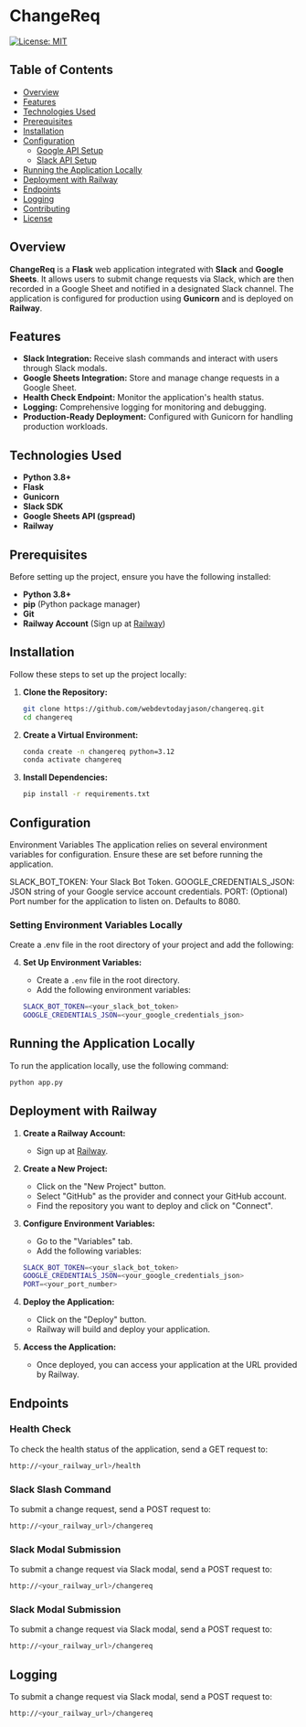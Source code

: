 # ChangeReq

[![License: MIT](https://img.shields.io/badge/License-MIT-yellow.svg)](LICENSE)

## Table of Contents

- [Overview](#overview)
- [Features](#features)
- [Technologies Used](#technologies-used)
- [Prerequisites](#prerequisites)
- [Installation](#installation)
- [Configuration](#configuration)
  - [Google API Setup](https://webdevtodayjason.github.io/changereq/google_api_setup.html)
  - [Slack API Setup](https://webdevtodayjason.github.io/changereq/slack_api_setup.html)
- [Running the Application Locally](#running-the-application-locally)
- [Deployment with Railway](#deployment-with-railway)
- [Endpoints](#endpoints)
- [Logging](#logging)
- [Contributing](#contributing)
- [License](#license)

## Overview

**ChangeReq** is a **Flask** web application integrated with **Slack** and **Google Sheets**. It allows users to submit change requests via Slack, which are then recorded in a Google Sheet and notified in a designated Slack channel. The application is configured for production using **Gunicorn** and is deployed on **Railway**.

## Features

- **Slack Integration:** Receive slash commands and interact with users through Slack modals.
- **Google Sheets Integration:** Store and manage change requests in a Google Sheet.
- **Health Check Endpoint:** Monitor the application's health status.
- **Logging:** Comprehensive logging for monitoring and debugging.
- **Production-Ready Deployment:** Configured with Gunicorn for handling production workloads.

## Technologies Used

- **Python 3.8+**
- **Flask**
- **Gunicorn**
- **Slack SDK**
- **Google Sheets API (gspread)**
- **Railway**

## Prerequisites

Before setting up the project, ensure you have the following installed:

- **Python 3.8+**
- **pip** (Python package manager)
- **Git**
- **Railway Account** (Sign up at [Railway](https://railway.app/))

## Installation

Follow these steps to set up the project locally:

1. **Clone the Repository:**

   ```bash
   git clone https://github.com/webdevtodayjason/changereq.git
   cd changereq
   ```

2. **Create a Virtual Environment:**

   ```bash
   conda create -n changereq python=3.12
   conda activate changereq
   ```

3. **Install Dependencies:**

   ```bash
   pip install -r requirements.txt
   ```
## Configuration
Environment Variables
The application relies on several environment variables for configuration. Ensure these are set before running the application.

SLACK_BOT_TOKEN: Your Slack Bot Token.
GOOGLE_CREDENTIALS_JSON: JSON string of your Google service account credentials.
PORT: (Optional) Port number for the application to listen on. Defaults to 8080.

### Setting Environment Variables Locally
Create a .env file in the root directory of your project and add the following:

4. **Set Up Environment Variables:**

   - Create a `.env` file in the root directory.
   - Add the following environment variables:

   ```bash
   SLACK_BOT_TOKEN=<your_slack_bot_token>
   GOOGLE_CREDENTIALS_JSON=<your_google_credentials_json>
   ```

## Running the Application Locally
To run the application locally, use the following command:

```bash
python app.py
```

## Deployment with Railway

1. **Create a Railway Account:**

   - Sign up at [Railway](https://railway.app/).

2. **Create a New Project:**

   - Click on the "New Project" button.
   - Select "GitHub" as the provider and connect your GitHub account.
   - Find the repository you want to deploy and click on "Connect".

3. **Configure Environment Variables:**

   - Go to the "Variables" tab.
   - Add the following variables:

   ```bash
   SLACK_BOT_TOKEN=<your_slack_bot_token>
   GOOGLE_CREDENTIALS_JSON=<your_google_credentials_json>
   PORT=<your_port_number>
   ```

4. **Deploy the Application:**

   - Click on the "Deploy" button.
   - Railway will build and deploy your application.

5. **Access the Application:**

   - Once deployed, you can access your application at the URL provided by Railway.

## Endpoints

### Health Check

To check the health status of the application, send a GET request to:

```bash
http://<your_railway_url>/health
```

### Slack Slash Command

To submit a change request, send a POST request to:

```bash
http://<your_railway_url>/changereq
```

### Slack Modal Submission

To submit a change request via Slack modal, send a POST request to:

```bash
http://<your_railway_url>/changereq
```

### Slack Modal Submission

To submit a change request via Slack modal, send a POST request to:

```bash
http://<your_railway_url>/changereq
```

## Logging

To submit a change request via Slack modal, send a POST request to:

```bash
http://<your_railway_url>/changereq
```
    